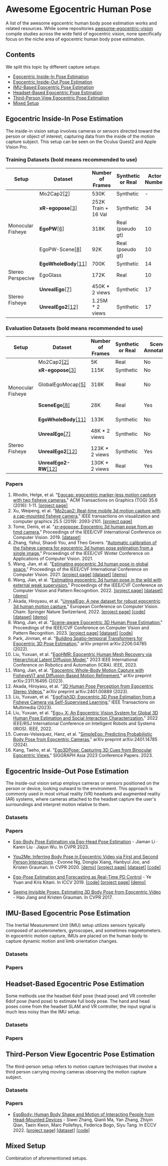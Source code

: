 # Awesome Egocentric Human Pose

A list of the awesome egocentric human body pose estimation works and related resources. While some repositories [awesome-egocentric-vision](https://github.com/Sid2697/awesome-egocentric-vision) compile studies across the wide field of egocentric vision, none specifically focus on the niche area of egocentric human body pose estimation.

## Contents
We split this topic by different capture setups:

- [Egocentric Inside-In Pose Estimation](#egocentric-inside-in-pose-estimation)
- [Egocentric Inside-Out Pose Estimation](#egocentric-inside-out-pose-estimation)
- [IMU-Based Egocentric Pose Estimation](#imu-based-egocentric-pose-estimation)
- [Headset-Based Egocentric Pose Estimation](#headset-based-egocentric-pose-estimation)
- [Third-Person View Egocentric Pose Estimation](#third-person-view-egocentric-pose-estimation)
- [Mixed Setup](#mixed-setup)


## Egocentric Inside-In Pose Estimation

The inside-in vision setup involves cameras or sensors directed toward the person or object of interest, capturing data from the inside of the motion capture subject. This setup can be seen on the Oculus Quest2 and Apple Vision Pro.


### Training Datasets (bold means recommended to use)

<table class="tg">
<thead>
  <tr>
    <th class="tg-0lax">Setup</th>
    <th class="tg-0lax">Dataset</th>
    <th class="tg-0lax">Number of Frames</th>
    <th class="tg-0lax">Synthetic or Real</th>
    <th class="tg-0lax">Actor Number</th>
    <th class="tg-0lax">Scene Annotation</th>
    <th class="tg-0lax">FPS</th>
    <th class="tg-0lax">Link</th>
  </tr>
</thead>
<tbody>
  <tr>
    <td class="tg-0lax" rowspan="5">Monocular Fisheye</td>
    <td class="tg-0lax">Mo2Cap2<a href="#inside_in_2">[2]</a></td>
    <td class="tg-0lax">530K</td>
    <td class="tg-0lax">Synthetic</td>
    <td class="tg-0lax">-</td>
    <td class="tg-0lax">No</td>
    <td class="tg-0lax">-</td>
    <td class="tg-0lax"><a href="https://vcai.mpi-inf.mpg.de/projects/wxu/Mo2Cap2/">Link</a></td>
  </tr>
  <tr>
    <td class="tg-0lax"><b>xR-egopose</b><a href="#inside_in_3">[3]</a></td>
    <td class="tg-0lax">252K Train + 16 Val</td>
    <td class="tg-0lax">Synthetic</td>
    <td class="tg-0lax">34</td>
    <td class="tg-0lax">No</td>
    <td class="tg-0lax">30</td>
    <td class="tg-0lax"><a href="https://github.com/facebookresearch/xR-EgoPose">Link</a></td>
  </tr>
  <tr>
    <td class="tg-0lax"><b>EgoPW</b><a href="#inside_in_6">[6]</a></td>
    <td class="tg-0lax">318K</td>
    <td class="tg-0lax">Real (pseudo gt)</td>
    <td class="tg-0lax">10</td>
    <td class="tg-0lax">No</td>
    <td class="tg-0lax">25</td>
    <td class="tg-0lax"><a href="https://people.mpi-inf.mpg.de/~jianwang/projects/egopw/">Link</a></td>
  </tr>
  <tr>
    <td class="tg-0lax">EgoPW-Scene<a href="#inside_in_8">[8]</a></td>
    <td class="tg-0lax">92K</td>
    <td class="tg-0lax">Real (pseudo gt)</td>
    <td class="tg-0lax">10</td>
    <td class="tg-0lax">Pseudo Annotations</td>
    <td class="tg-0lax">25</td>
    <td class="tg-0lax"><a href="https://people.mpi-inf.mpg.de/~jianwang/projects/sceneego/">Link</a></td>
  </tr>
  <tr>
    <td class="tg-0lax"><b>EgoWholeBody</b><a href="#inside_in_11">[11]</a></td>
    <td class="tg-0lax">700K</td>
    <td class="tg-0lax">Synthetic</td>
    <td class="tg-0lax">14</td>
    <td class="tg-0lax">No</td>
    <td class="tg-0lax">30</td>
    <td class="tg-0lax">-</td>
  </tr>
  <tr>
    <td class="tg-0lax" rowspan="1">Stereo Perspecive<br></td>
    <td class="tg-0lax">EgoGlass</td>
    <td class="tg-0lax">172K</td>
    <td class="tg-0lax">Real</td>
    <td class="tg-0lax">10</td>
    <td class="tg-0lax">No</td>
    <td class="tg-0lax">30</td>
    <td class="tg-0lax">-</td>
  </tr>
  <tr>
    <td class="tg-0lax" rowspan="2">Stereo Fisheye<br></td>
    <td class="tg-0lax"><b>UnrealEgo</b><a href="#inside_in_7">[7]</a></td>
    <td class="tg-0lax">450K * 2 views</td>
    <td class="tg-0lax">Synthetic</td>
    <td class="tg-0lax">17</td>
    <td class="tg-0lax">No</td>
    <td class="tg-0lax">25</td>
    <td class="tg-0lax"><a href="https://4dqv.mpi-inf.mpg.de/UnrealEgo/">Link</a></td>
  </tr>
  <tr>
    <td class="tg-0lax"><b>UnrealEgo2</b><a href="#inside_in_12">[12]</a></td>
    <td class="tg-0lax">1.25M * 2 views</td>
    <td class="tg-0lax">Synthetic</td>
    <td class="tg-0lax">17</td>
    <td class="tg-0lax">Yes</td>
    <td class="tg-0lax">25</td>
    <td class="tg-0lax">-</td>
  </tr>
</tbody>
</table>

### Evaluation Datasets (bold means recommended to use)

<table class="tg">
<thead>
  <tr>
    <th class="tg-0lax">Setup</th>
    <th class="tg-0lax">Dataset</th>
    <th class="tg-0lax">Number of Frames</th>
    <th class="tg-0lax">Synthetic or Real</th>
    <th class="tg-0lax">Scene Annotation</th>
    <th class="tg-0lax">FPS</th>
    <th class="tg-0lax">Link</th>
    <th class="tg-0lax">Leader Board</th>
  </tr>
</thead>
<tbody>
  <tr>
    <td class="tg-0lax" rowspan="5">Monocular Fisheye</td>
    <td class="tg-0lax">Mo2Cap2<a href="#inside_in_2">[2]</a></td>
    <td class="tg-0lax">5K</td>
    <td class="tg-0lax">Real</td>
    <td class="tg-0lax">No</td>
    <td class="tg-0lax">25</td>
    <td class="tg-0lax"><a href="https://vcai.mpi-inf.mpg.de/projects/wxu/Mo2Cap2/">Link</a></td>
    <td class="tg-0lax">-</td>
  </tr>
 <tr>
    <td class="tg-0lax"><b>xR-egopose</b><a href="#inside_in_3">[3]</a></td>
    <td class="tg-0lax">115K</td>
    <td class="tg-0lax">Synthetic</td>
    <td class="tg-0lax">No</td>
    <td class="tg-0lax">30</td>
    <td class="tg-0lax"><a href="https://github.com/facebookresearch/xR-EgoPose">Link</a></td>
    <td class="tg-0lax">-</td>
  </tr>
  <tr>
    <td class="tg-0lax">GlobalEgoMocap<a href="#inside_in_5">[5]</a></td>
    <td class="tg-0lax">318K</td>
    <td class="tg-0lax">Real</td>
    <td class="tg-0lax">No</td>
    <td class="tg-0lax">25</td>
    <td class="tg-0lax"><a href="https://people.mpi-inf.mpg.de/~jianwang/projects/globalegomocap/">Link</a></td>
        <td class="tg-0lax"><a href="https://paperswithcode.com/sota/egocentric-pose-estimation-on-globalegomocap">Paper With Code</a></td>
  </tr>
  <tr>
    <td class="tg-0lax"><b>SceneEgo</b><a href="#inside_in_8">[8]</a></td>
    <td class="tg-0lax">28K</td>
    <td class="tg-0lax">Real</td>
    <td class="tg-0lax">Yes</td>
    <td class="tg-0lax">25</td>
    <td class="tg-0lax"><a href="https://people.mpi-inf.mpg.de/~jianwang/projects/sceneego/">Link</a></td>
    <td class="tg-0lax"><a href="https://paperswithcode.com/sota/egocentric-pose-estimation-on-sceneego">Paper With Code</a></td>
  </tr>
  <tr>
    <td class="tg-0lax"><b>EgoWholeBody</b><a href="#inside_in_11">[11]</a></td>
    <td class="tg-0lax">133K</td>
    <td class="tg-0lax">Synthetic</td>
    <td class="tg-0lax">No</td>
    <td class="tg-0lax">30</td>
    <td class="tg-0lax">-</td>
    <td class="tg-0lax">-</td>
  </tr>
  <tr>
    <td class="tg-0lax" rowspan="3">Stereo Fisheye<br></td>
    <td class="tg-0lax"><b>UnrealEgo</b><a href="#inside_in_7">[7]</a></td>
    <td class="tg-0lax">48K * 2 views</td>
    <td class="tg-0lax">Synthetic</td>
    <td class="tg-0lax">No</td>
    <td class="tg-0lax">25</td>
    <td class="tg-0lax"><a href="https://4dqv.mpi-inf.mpg.de/UnrealEgo/">Link</a></td>
    <td class="tg-0lax"><a href="https://paperswithcode.com/sota/egocentric-pose-estimation-on-unrealego">Paper With Code</a></td>
  </tr>
  <tr>
    <td class="tg-0lax"><b>UnrealEgo2</b><a href="#inside_in_12">[12]</a></td>
    <td class="tg-0lax">123K * 2 views</td>
    <td class="tg-0lax">Synthetic</td>
    <td class="tg-0lax">Yes</td>
    <td class="tg-0lax">25</td>
    <td class="tg-0lax">-</td>
    <td class="tg-0lax">-</td>
  </tr>
  <tr>
    <td class="tg-0lax"><b>UnrealEgo2-RW</b><a href="#inside_in_12">[12]</a></td>
    <td class="tg-0lax">130K * 2 views</td>
    <td class="tg-0lax">Real</td>
    <td class="tg-0lax">Yes</td>
    <td class="tg-0lax">25</td>
    <td class="tg-0lax">-</td>
    <td class="tg-0lax">-</td>
  </tr>
</tbody>
</table>


### Papers
<a name="inside_in_1"></a>
1. Rhodin, Helge, et al. "[Egocap: egocentric marker-less motion capture with two fisheye cameras.](https://dl.acm.org/doi/pdf/10.1145/2980179.2980235?casa_token=_TJDPGqsnLgAAAAA:YmzArpjri1d2L5s-IlF_5a4ROjwfLOlSzhhhZMebks_FRQGB4ROPdmUA_fWl2O5z6P3wiEwk8CRyQQ)" ACM Transactions on Graphics (TOG) 35.6 (2016): 1-11. [[project page]](https://vcai.mpi-inf.mpg.de/projects/EgoCap/)
<a name="inside_in_2"></a>
2. Xu, Weipeng, et al. "[Mo2cap2: Real-time mobile 3d motion capture with a cap-mounted fisheye camera.](https://ieeexplore.ieee.org/iel7/2945/4359476/08643070.pdf?casa_token=e4SLB13uVgEAAAAA:2XRsNxwTMs6UIWZ4saiYNrL5sLPuSFB3Y8PPPQzxtkeTO8D8_yyMWlzLWeoYwbqk7PhF1YaWjtM)" IEEE transactions on visualization and computer graphics 25.5 (2019): 2093-2101. [[project page]](https://vcai.mpi-inf.mpg.de/projects/wxu/Mo2Cap2/content/mo2cap2.pdf)
<a name="inside_in_3"></a>
3. Tome, Denis, et al. "[xr-egopose: Egocentric 3d human pose from an hmd camera.](https://openaccess.thecvf.com/content_ICCV_2019/papers/Tome_xR-EgoPose_Egocentric_3D_Human_Pose_From_an_HMD_Camera_ICCV_2019_paper.pdf)" Proceedings of the IEEE/CVF International Conference on Computer Vision. 2019. [[dataset]](https://github.com/facebookresearch/xR-EgoPose)
<a name="inside_in_4"></a>
4. Zhang, Yahui, Shaodi You, and Theo Gevers. "[Automatic calibration of the fisheye camera for egocentric 3d human pose estimation from a single image.](https://openaccess.thecvf.com/content/WACV2021/papers/Zhang_Automatic_Calibration_of_the_Fisheye_Camera_for_Egocentric_3D_Human_WACV_2021_paper.pdf)" Proceedings of the IEEE/CVF Winter Conference on Applications of Computer Vision. 2021.
<a name="inside_in_5"></a>
5. Wang, Jian, et al. "[Estimating egocentric 3d human pose in global space.](https://openaccess.thecvf.com/content/ICCV2021/papers/Wang_Estimating_Egocentric_3D_Human_Pose_in_Global_Space_ICCV_2021_paper.pdf)" Proceedings of the IEEE/CVF International Conference on Computer Vision. 2021. [[project page]](https://people.mpi-inf.mpg.de/~jianwang/projects/globalegomocap/) [[dataset]](https://people.mpi-inf.mpg.de/~jianwang/projects/globalegomocap/) [[demo]](https://people.mpi-inf.mpg.de/~jianwang/projects/globalegomocap/data/global_egomocap.mp4)
<a name="inside_in_6"></a>
6. Wang, Jian, et al. "[Estimating egocentric 3d human pose in the wild with external weak supervision.](https://openaccess.thecvf.com/content/CVPR2022/papers/Wang_Estimating_Egocentric_3D_Human_Pose_in_the_Wild_With_External_CVPR_2022_paper.pdf)" Proceedings of the IEEE/CVF Conference on Computer Vision and Pattern Recognition. 2022. [[project page]](https://people.mpi-inf.mpg.de/~jianwang/projects/egopw/) [[dataset]](https://people.mpi-inf.mpg.de/~jianwang/projects/egopw/) [[demo]](https://people.mpi-inf.mpg.de/~jianwang/projects/egopw/data/camera_ready.mp4)
<a name="inside_in_7"></a>
7.  Akada, Hiroyasu, et al. "[UnrealEgo: A new dataset for robust egocentric 3d human motion capture.](https://arxiv.org/pdf/2208.01633)" European Conference on Computer Vision. Cham: Springer Nature Switzerland, 2022. [[project page]](https://4dqv.mpi-inf.mpg.de/UnrealEgo/) [[code]](https://github.com/hiroyasuakada/UnrealEgo) [[dataset]](https://4dqv.mpi-inf.mpg.de/UnrealEgo/) [[demo]](https://4dqv.mpi-inf.mpg.de/UnrealEgo/data/unrealego_distribution.mp4)
<a name="inside_in_8"></a>
8. Wang, Jian, et al. "[Scene-aware Egocentric 3D Human Pose Estimation.](https://people.mpi-inf.mpg.de/~jianwang/projects/sceneego/data/camera_ready.pdf)" Proceedings of the IEEE/CVF Conference on Computer Vision and Pattern Recognition. 2023. [[project page]](https://people.mpi-inf.mpg.de/~jianwang/projects/sceneego/) [[dataset]](https://people.mpi-inf.mpg.de/~jianwang/projects/sceneego/) [[code]](https://github.com/jianwang-mpi/SceneEgo)
<a name="inside_in_9"></a>
9. Park, Jinman, et al. "[Building Spatio-temporal Transformers for Egocentric 3D Pose Estimation.](https://arxiv.org/pdf/2206.04785)" arXiv preprint arXiv:2206.04785 (2022).
<a name="inside_in_10"></a>
10. Liu, Yuxuan, et al. "[EgoHMR: Egocentric Human Mesh Recovery via Hierarchical Latent Diffusion Model.](https://ieeexplore.ieee.org/iel7/10160211/10160212/10161247.pdf?casa_token=CiJvYD088esAAAAA:axYgjqN_RcSDA1TXNzgdO6pTmDvoLwVAT9jitPD-mrDIOOnlN_MH1m72eLgztegwHO6UtnAGfUo)" 2023 IEEE International Conference on Robotics and Automation (ICRA). IEEE, 2023.
<a name="inside_in_11"></a>
11. Wang, Jian, et al. "[Egocentric Whole-Body Motion Capture with FisheyeViT and Diffusion-Based Motion Refinement.](https://arxiv.org/pdf/2311.16495)" arXiv preprint arXiv:2311.16495 (2023).
<a name="inside_in_12"></a>
12. Akada, Hiroyasu, et al. "[3D Human Pose Perception from Egocentric Stereo Videos.](https://arxiv.org/abs/2401.00889)" arXiv preprint arXiv:2401.00889 (2023).
13. Liu, Yuxuan, et al. "[EgoFish3D: Egocentric 3D Pose Estimation from a Fisheye Camera via Self-Supervised Learning.](https://ieeexplore.ieee.org/iel7/6046/4456689/10037218.pdf?casa_token=9YbialJb1skAAAAA:vHQ6Gh2aCAgnLBzWpshsokeNZ9KLab1cOvtsjfCElge73rtmg7xjbRtTi0HH3IzNAuV_zw5EXEw)" IEEE Transactions on Multimedia (2023).
14. Liu, Yuxuan, et al. "[Ego+ X: An Egocentric Vision System for Global 3D Human Pose Estimation and Social Interaction Characterization.](https://ieeexplore.ieee.org/iel7/9981026/9981028/09981710.pdf?casa_token=V6QJN9VhuTIAAAAA:RAzDY04STFyES8zxLFg2pYNOcJBsLpfmbrsXG8iq3gAzYa7f0Idlz1vAlMZ8_R8sVdF7IjCZ0ps)" 2022 IEEE/RSJ International Conference on Intelligent Robots and Systems (IROS). IEEE, 2022.
15. Cuevas-Velasquez, Hanz, et al. "[SimpleEgo: Predicting Probabilistic Body Pose from Egocentric Cameras.](https://arxiv.org/pdf/2401.14785)" arXiv preprint arXiv:2401.14785 (2024).
16. Kang, Taeho, et al. "[Ego3DPose: Capturing 3D Cues from Binocular Egocentric Views.](https://dl.acm.org/doi/pdf/10.1145/3610548.3618147?casa_token=bpNpEFPeSFYAAAAA:ZVlsDJxpElpfno3HiSpyo6KpsLLPq1T8dYLv2BCe-A0tgQvl6ANY8NbTD7Nb5d-iGO1hFkEiTc4XZg)" SIGGRAPH Asia 2023 Conference Papers. 2023.

## Egocentric Inside-Out Pose Estimation

The inside-out vision setup employs cameras or sensors positioned on the person or device, looking outward to the environment. This approach is commonly used in most virtual reality (VR) headsets and augmented reality (AR) systems, where cameras attached to the headset capture the user's surroundings and interpret motion relative to them. 

### Datasets

### Papers

- [Ego-Body Pose Estimation via Ego-Head Pose Estimation](https://arxiv.org/pdf/2212.04636.pdf) - Jiaman Li · Karen Liu · Jiajun Wu. In CVPR 2023.

- [You2Me: Inferring Body Pose in Egocentric Video via First and Second Person Interactions](https://openaccess.thecvf.com/content_CVPR_2020/papers/Ng_You2Me_Inferring_Body_Pose_in_Egocentric_Video_via_First_and_CVPR_2020_paper.pdf) - Evonne Ng, Donglai Xiang, Hanbyul Joo, and Kristen Grauman. In CVPR 2020. [[demo]](http://vision.cs.utexas.edu/projects/you2me/demo.mp4) [[project page]](http://vision.cs.utexas.edu/projects/you2me/) [[dataset]](https://github.com/facebookresearch/you2me/tree/master/data#) [[code]](https://github.com/facebookresearch/you2me#)
  
- [Ego-Pose Estimation and Forecasting as Real-Time PD Control](https://openaccess.thecvf.com/content_ICCV_2019/papers/Yuan_Ego-Pose_Estimation_and_Forecasting_As_Real-Time_PD_Control_ICCV_2019_paper.pdf) - Ye Yuan and Kris Kitani. In ICCV 2019. [[code]](https://github.com/Khrylx/EgoPose) [[project page]](https://www.ye-yuan.com/ego-pose) [[demo]](https://youtu.be/968IIDZeWE0)
  
- [Seeing Invisible Poses: Estimating 3D Body Pose from Egocentric Video](https://openaccess.thecvf.com/content_cvpr_2017/papers/Jiang_Seeing_Invisible_Poses_CVPR_2017_paper.pdf) - Hao Jiang and Kristen Grauman. In CVPR 2017.

## IMU-Based Egocentric Pose Estimation

The Inertial Measurement Unit (IMU) setup utilizes sensors typically composed of accelerometers, gyroscopes, and sometimes magnetometers. In egocentric motion capture, IMUs are placed on the human body to capture dynamic motion and limb orientation changes. 

### Datasets

### Papers

## Headset-Based Egocentric Pose Estimation

Some methods use the headset 6dof pose (head pose) and VR controller 6dof pose (hand pose) to estimate full body pose. The hand and head poses come from the headset SLAM and VR controller, the input signal is much less noisy than the IMU setup. 

### Datasets

### Papers

## Third-Person View Egocentric Pose Estimation

The third-person setup refers to motion capture techniques that involve a third person carrying moving cameras observing the motion capture subject.

### Datasets

### Papers

- [EgoBody: Human Body Shape and Motion of Interacting People from Head-Mounted Devices](https://arxiv.org/pdf/2112.07642.pdf) - Siwei Zhang, Qianli Ma, Yan Zhang, Zhiyin Qian, Taein Kwon, Marc Pollefeys, Federica Bogo, Siyu Tang. In ECCV 2022. [[project page]](https://sanweiliti.github.io/egobody/egobody.html) [[dataset]](https://egobody.inf.ethz.ch/) [[code]](https://github.com/sanweiliti/EgoBody)

## Mixed Setup

Combination of aforementioned setups.
